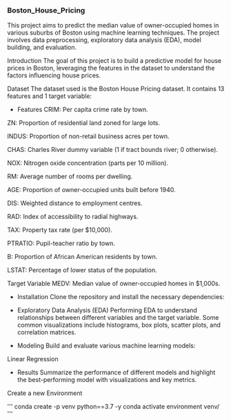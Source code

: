 ### Boston_House_Pricing

This project aims to predict the median value of owner-occupied homes in various suburbs of Boston using machine learning techniques. The project involves data preprocessing, exploratory data analysis (EDA), model building, and evaluation.

Introduction
The goal of this project is to build a predictive model for house prices in Boston, leveraging the features in the dataset to understand the factors influencing house prices.

Dataset
The dataset used is the Boston House Pricing dataset. It contains 13 features and 1 target variable:

* Features
CRIM: Per capita crime rate by town.

ZN: Proportion of residential land zoned for large lots.

INDUS: Proportion of non-retail business acres per town.

CHAS: Charles River dummy variable (1 if tract bounds river; 0 otherwise).

NOX: Nitrogen oxide concentration (parts per 10 million).

RM: Average number of rooms per dwelling.

AGE: Proportion of owner-occupied units built before 1940.

DIS: Weighted distance to employment centres.

RAD: Index of accessibility to radial highways.

TAX: Property tax rate (per $10,000).

PTRATIO: Pupil-teacher ratio by town.

B: Proportion of African American residents by town.

LSTAT: Percentage of lower status of the population.

Target Variable
MEDV: Median value of owner-occupied homes in $1,000s.

* Installation
Clone the repository and install the necessary dependencies:


* Exploratory Data Analysis (EDA)
Performing EDA to understand relationships between different variables and the target variable. Some common visualizations include histograms, box plots, scatter plots, and correlation matrices.

* Modeling
Build and evaluate various machine learning models:

Linear Regression

* Results
Summarize the performance of different models and highlight the best-performing model with visualizations and key metrics.

Create a new Environment

'''
conda create -p venv python==3.7 -y
conda activate environment venv/
'''
